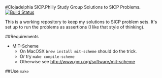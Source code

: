 #Clojadelphia SICP.Philly Study Group Solutions to SICP Problems.
[![Build Status](https://travis-ci.org/dkinzer/sicp.png?branch=master)](https://travis-ci.org/dkinzer/sicp)

This is a working repository to keep my solutions to SICP problem sets.
It's set up to run the problems as assertions (I like that style of thinking).

##Requirements
* MIT-Scheme
  - On MacOSX `brew install mit-scheme` should do the trick.
  - Or try `make compile-scheme`
  - Otherwise see http://www.gnu.org/software/mit-scheme

##Use
`make`
